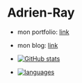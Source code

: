# Adrien-Ray
 - mon portfolio: [link](https://portfolio.accesdenied.net)
 - mon blog: [link](https://portfolio.accesdenied.net/pages/blog.php)

 - [![GitHub stats](https://github-readme-stats.vercel.app/api?username=Adrien-Ray&theme=prussian)](https://github.com/Adrien-Ray/github-readme-stats)

 - [![languages](https://github-readme-stats.vercel.app/api/top-langs/?username=Adrien-Ray&theme=prussian&layout=compact)](https://github.com/Adrien-Ray/github-readme-stats)

